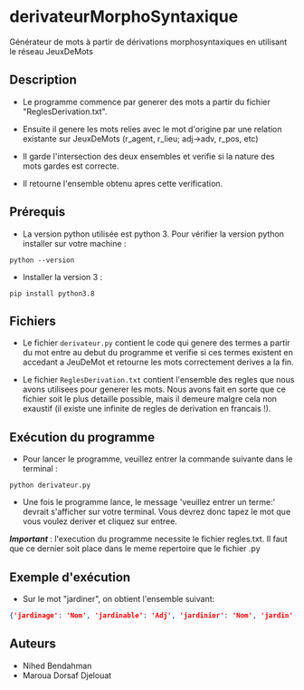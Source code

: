 # derivateurMorphoSyntaxique
Générateur de mots à partir de dérivations morphosyntaxiques en utilisant le réseau JeuxDeMots


## Description

* Le programme commence par generer des mots a partir du fichier "ReglesDerivation.txt".

* Ensuite il genere les mots relies avec le mot d'origine par une relation existante sur JeuxDeMots (r_agent, r_lieu; adj->adv, r_pos, etc)

* Il garde l'intersection des deux ensembles et verifie si la nature des mots gardes est correcte.

* Il retourne l'ensemble obtenu apres cette verification.

## Prérequis

* La version python utilisée est python 3. Pour vérifier la version python installer sur votre machine : 
```
python --version
```
* Installer la version 3 : 

```
pip install python3.8
```

## Fichiers

* Le fichier `derivateur.py` contient le code qui genere des termes a partir du mot entre au debut du programme et verifie si ces termes existent en accedant a JeuDeMot et retourne les mots correctement derives a la fin.



* Le fichier `ReglesDerivation.txt` contient l'ensemble des regles que nous avons utilisees pour generer les mots. Nous avons fait en sorte que ce fichier soit le plus detaille possible, mais il demeure malgre cela non exaustif (il existe une infinite de regles de derivation en francais !).

## Exécution du programme

* Pour lancer le programme, veuillez entrer la commande suivante dans le terminal :
```
python derivateur.py
```
* Une fois le programme lance, le message 'veuillez entrer un terme:' devrait s'afficher sur votre terminal. Vous devrez donc tapez le mot que vous voulez deriver et cliquez sur entree.

**_Important_** : l'execution du programme necessite le fichier regles.txt. Il faut que ce dernier soit place dans le meme repertoire que le fichier .py

## Exemple d'exécution

* Sur le mot "jardiner", on obtient l'ensemble suivant:

```json
{'jardinage': 'Nom', 'jardinable': 'Adj', 'jardinier': 'Nom', 'jardin': 'Nom'}
```


## Auteurs

* Nihed Bendahman
* Maroua Dorsaf Djelouat


